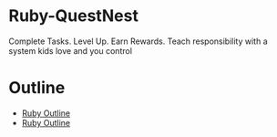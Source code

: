 # Ruby-QuestNest
Complete Tasks. Level Up. Earn Rewards. 
Teach responsibility with a system kids love and you control

# Outline
- [Ruby Outline](https://natskor.github.io/Ruby-QuestNest/RubyLab1.html)
- [Ruby Outline](./docs/RubyLab1.html)